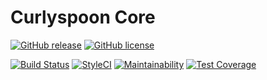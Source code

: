 # Curlyspoon Core

[![GitHub release](https://img.shields.io/github/release/Curlyspoon/core.svg?style=flat-square)](https://github.com/Curlyspoon/core/releases)
[![GitHub license](https://img.shields.io/badge/license-MIT-blue.svg?style=flat-square)](https://raw.githubusercontent.com/Curlyspoon/core/master/LICENSE)

[![Build Status](https://img.shields.io/travis/Curlyspoon/core/master.svg?style=flat-square)](https://travis-ci.org/Curlyspoon/core)
[![StyleCI](https://styleci.io/repos/132563687/shield)](https://styleci.io/repos/132563687)
[![Maintainability](https://img.shields.io/codeclimate/maintainability/Curlyspoon/core.svg?style=flat-square)](https://codeclimate.com/github/Curlyspoon/core/maintainability)
[![Test Coverage](https://img.shields.io/codeclimate/coverage-letter/Curlyspoon/core.svg?style=flat-square)](https://codeclimate.com/github/Curlyspoon/core/test_coverage)